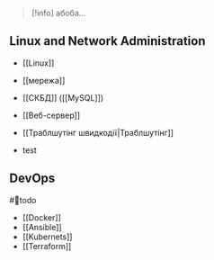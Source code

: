 > [!info] абоба...

## Linux and Network Administration

- [[Linux]]
- [[мережа]]
- [[СКБД]] ([[MySQL]])
- [[Веб-сервер]]
- [[Траблшутінг швидкодії|Траблшутінг]]

- test

## DevOps
#🌱todo 

- [[Docker]]
- [[Ansible]]
- [[Kubernets]]
- [[Terraform]]